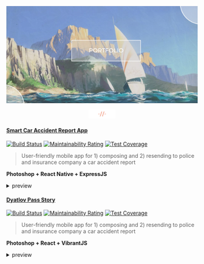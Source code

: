 <p align="center">
  <img src="./assets/header.png" title="header">  
</p>
<p align="center"> 
  <img width= "70px" src="./assets/subheader.png" title="subheader">  
</p>  

#### [Smart Car Accident Report App](https://github.com/hadabr/smart-car-accident-report-app)
[![Build Status](https://travis-ci.com/MartinHeinz/go-project-blueprint.svg?branch=master)](https://travis-ci.com/MartinHeinz/go-project-blueprint)
[![Maintainability Rating](https://sonarcloud.io/api/project_badges/measure?project=MartinHeinz_go-project-blueprint&metric=sqale_rating)](https://sonarcloud.io/dashboard?id=MartinHeinz_go-project-blueprint)
[![Test Coverage](https://api.codeclimate.com/v1/badges/ec7ebefe63609984cb5c/test_coverage)](https://codeclimate.com/github/MartinHeinz/go-project-blueprint/test_coverage)  

> User-friendly mobile app for 1) composing and 2) resending to police and insurance company a car accident report  

**Photoshop + React Native + ExpressJS**
<details>
    <summary>preview</summary>
    <img width= "70px" src="./assets/subheader.png" title="subheader">  
</details>  

#### [Dyatlov Pass Story](https://github.com/hadabr/dyatlov-pass-tour)
[![Build Status](https://travis-ci.com/MartinHeinz/go-project-blueprint.svg?branch=master)](https://travis-ci.com/MartinHeinz/go-project-blueprint)
[![Maintainability Rating](https://sonarcloud.io/api/project_badges/measure?project=MartinHeinz_go-project-blueprint&metric=sqale_rating)](https://sonarcloud.io/dashboard?id=MartinHeinz_go-project-blueprint)
[![Test Coverage](https://api.codeclimate.com/v1/badges/ec7ebefe63609984cb5c/test_coverage)](https://codeclimate.com/github/MartinHeinz/go-project-blueprint/test_coverage)  

> User-friendly mobile app for 1) composing and 2) resending to police and insurance company a car accident report  

**Photoshop + React + VibrantJS**

<details>
    <summary>preview</summary>
    <img width= "70px" src="./assets/subheader.png" title="subheader">  
</details>   


